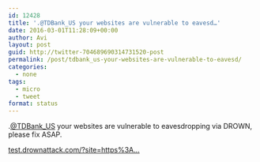```yaml
---
id: 12428
title: '.@TDBank_US your websites are vulnerable to eavesd…'
date: 2016-03-01T11:28:09+00:00
author: Avi
layout: post
guid: http://twitter-704689690314731520-post
permalink: /post/tdbank_us-your-websites-are-vulnerable-to-eavesd/
categories:
  - none
tags:
  - micro
  - tweet
format: status
---
```

.[@TDBank_US](http://twitter.com/TDBank_US) your websites are vulnerable to eavesdropping via DROWN, please fix ASAP.

[test.drownattack.com/?site=https%3A…](https://test.drownattack.com/?site=https%3A%2F%2Fonlinebanking.tdbank.com)